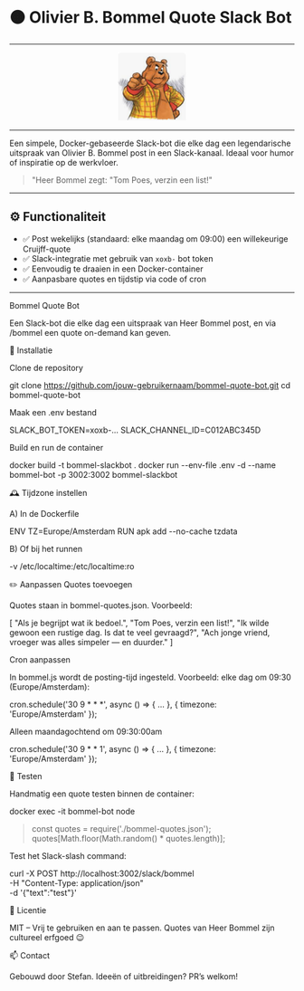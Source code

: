 # 🟠 Olivier B. Bommel Quote Slack Bot


---

<p align="center">
<img src="/bommel1.png" alt="BTOP" width="120" height="120"/>  
</p>

---

Een simpele, Docker-gebaseerde Slack-bot die elke dag een legendarische uitspraak van Olivier B. Bommel post in een Slack-kanaal. Ideaal voor humor of inspiratie op de werkvloer.

> "Heer Bommel zegt: "Tom Poes, verzin een list!" 

---

## ⚙️ Functionaliteit

- ✅ Post wekelijks (standaard: elke maandag om 09:00) een willekeurige Cruijff-quote
- ✅ Slack-integratie met gebruik van `xoxb-` bot token
- ✅ Eenvoudig te draaien in een Docker-container
- ✅ Aanpasbare quotes en tijdstip via code of cron

---

Bommel Quote Bot

Een Slack-bot die elke dag een uitspraak van Heer Bommel post, en via /bommel een quote on-demand kan geven.

🚀 Installatie

Clone de repository

git clone https://github.com/jouw-gebruikernaam/bommel-quote-bot.git
cd bommel-quote-bot


Maak een .env bestand

SLACK_BOT_TOKEN=xoxb-...
SLACK_CHANNEL_ID=C012ABC345D


Build en run de container

docker build -t bommel-slackbot .
docker run --env-file .env -d --name bommel-bot -p 3002:3002 bommel-slackbot

🕰️ Tijdzone instellen

A) In de Dockerfile

ENV TZ=Europe/Amsterdam
RUN apk add --no-cache tzdata


B) Of bij het runnen

-v /etc/localtime:/etc/localtime:ro

✏️ Aanpassen
Quotes toevoegen

Quotes staan in bommel-quotes.json.
Voorbeeld:

[
  "Als je begrijpt wat ik bedoel.",
  "Tom Poes, verzin een list!",
  "Ik wilde gewoon een rustige dag. Is dat te veel gevraagd?",
  "Ach jonge vriend, vroeger was alles simpeler — en duurder."
]

Cron aanpassen

In bommel.js wordt de posting-tijd ingesteld.
Voorbeeld: elke dag om 09:30 (Europe/Amsterdam):

cron.schedule('30 9 * * *', async () => {
  ...
}, { timezone: 'Europe/Amsterdam' });


Alleen maandagochtend om 09:30:00am

cron.schedule('30 9 * * 1', async () => {
  ...
}, { timezone: 'Europe/Amsterdam' });

🧪 Testen

Handmatig een quote testen binnen de container:

docker exec -it bommel-bot node
> const quotes = require('./bommel-quotes.json'); 
> quotes[Math.floor(Math.random() * quotes.length)];


Test het Slack-slash command:

curl -X POST http://localhost:3002/slack/bommel \
  -H "Content-Type: application/json" \
  -d '{"text":"test"}'

📄 Licentie

MIT – Vrij te gebruiken en aan te passen.
Quotes van Heer Bommel zijn cultureel erfgoed 😉

📫 Contact

Gebouwd door Stefan. Ideeën of uitbreidingen? PR’s welkom!

